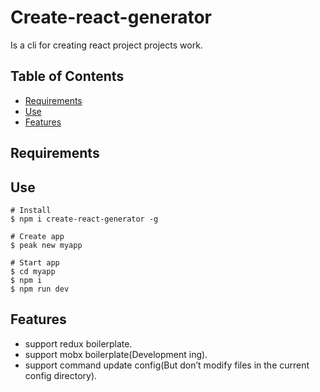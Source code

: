 # Create-react-generator
Is a cli for creating react project projects work.

## Table of Contents
- [Requirements](#requirements)
- [Use](#use)
- [Features](#features)

## Requirements
## Use

```
# Install
$ npm i create-react-generator -g

# Create app
$ peak new myapp

# Start app
$ cd myapp
$ npm i
$ npm run dev
```

## Features
- support redux boilerplate.
- support mobx boilerplate(Development ing).
- support command update config(But don’t modify files in the current config directory).
